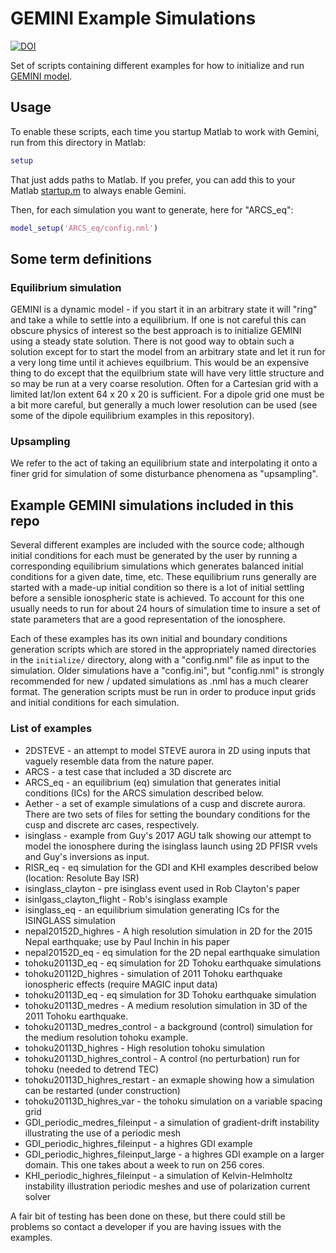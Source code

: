# GEMINI Example Simulations

[![DOI](https://zenodo.org/badge/180855327.svg)](https://zenodo.org/badge/latestdoi/180855327)

Set of scripts containing different examples for how to initialize and run
[GEMINI model](https://github.com/gemini3d/GEMINI).

## Usage

To enable these scripts, each time you startup Matlab to work with Gemini, run from this directory in Matlab:

```matlab
setup
```

That just adds paths to Matlab.
If you prefer, you can add this to your Matlab
[startup.m](https://www.mathworks.com/help/matlab/ref/startup.html)
to always enable Gemini.

Then, for each simulation you want to generate, here for "ARCS_eq":

```matlab
model_setup('ARCS_eq/config.nml')
```


## Some term definitions

### Equilibrium simulation

GEMINI is a dynamic model - if you start it in an arbitrary state it will "ring" and take a while to settle into a equilibrium.  If one is not careful this can obscure physics of interest so the best approach is to initialize GEMINI using a steady state solution.  There is not good way to obtain such a solution except for to start the model from an arbitrary state and let it run for a very long time until it achieves equilbrium.  This would be an expensive thing to do except that the equilbrium state will have very little structure and so may be run at a very coarse resolution.  Often for a Cartesian grid with a limited lat/lon extent 64 x 20 x 20 is sufficient.  For a dipole grid one must be a bit more careful, but generally a much lower resolution can be used (see some of the dipole equilibrium examples in this repository).  

### Upsampling

We refer to the act of taking an equilibrium state and interpolating it onto a finer grid for simulation of some disturbance phenomena as "upsampling".




## Example GEMINI simulations included in this repo

Several different examples are included with the source code; although initial conditions for each must be generated by the user by running a corresponding equilibrium simulations which generates balanced initial conditions for a given date, time, etc.
These equilibrium runs generally are started with a made-up initial condition so there is a lot of initial settling before a sensible ionospheric state is achieved.
To account for this one usually needs to run for about 24 hours of simulation time to insure a set of state parameters that are a good representation of the ionosphere.

Each of these examples has its own initial and boundary conditions generation scripts which are stored in the appropriately named directories in the `initialize/` directory, along with a "config.nml" file as input to the simulation.
Older simulations have a "config.ini", but "config.nml" is strongly recommended for new / updated simulations as .nml has a much clearer format.
The generation scripts must be run in order to produce input grids and initial conditions for each simulation.

### List of examples

* 2DSTEVE - an attempt to model STEVE aurora in 2D using inputs that vaguely resemble data from the nature paper.
* ARCS - a test case that included a 3D discrete arc
* ARCS_eq - an equilibrium (eq) simulation that generates initial conditions (ICs) for the ARCS simulation described below.
* Aether - a set of example simulations of a cusp and discrete aurora.  There are two sets of files for setting the boundary conditions for the cusp and discrete arc cases, respectively.
* isinglass - example from Guy's 2017 AGU talk showing our attempt to model the ionosphere during the isinglass launch using 2D PFISR vvels and Guy's inversions as input.
* RISR_eq - eq simulation for the GDI and KHI examples described below (location:  Resolute Bay ISR)
* isinglass_clayton - pre isinglass event used in Rob Clayton's paper
* isinlgass_clayton_flight - Rob's isinglass example
* isinglass_eq - an equilibrium simulation generating ICs for the ISINGLASS simulation
* nepal20152D_highres - A high resolution simulation in 2D for the 2015 Nepal earthquake; use by Paul Inchin in his paper
* nepal20152D_eq - eq simulation for the 2D nepal earthquake simulation
* tohoku20113D_eq - eq simulation for 2D Tohoku earthquake simulations
* tohoku20112D_highres - simulation of 2011 Tohoku earthquake ionospheric effects (require MAGIC input data)
* tohoku20113D_eq - eq simulation for 3D Tohoku earthquake simulation
* tohoku20113D_medres - A medium resolution simulation in 3D of the 2011 Tohoku earthquake.
* tohoku20113D_medres_control - a background (control) simulation for the medium resolution tohoku example.
* tohoku20113D_highres - High resolution tohoku simulation
* tohoku20113D_highres_control - A control (no perturbation) run for tohoku (needed to detrend TEC)
* tohoku20113D_highres_restart - an exmaple showing how a simulation can be restarted (under construction)
* tohoku20113D_highres_var - the tohoku simulation on a variable spacing grid
* GDI_periodic_medres_fileinput - a simulation of gradient-drift instability illustrating the use of a periodic mesh
* GDI_periodic_highres_fileinput - a highres GDI example
* GDI_periodic_highres_fileinput_large - a highres GDI example on a larger domain.  This one takes about a week to run on 256 cores.
* KHI_periodic_highres_fileinput - a simulation of Kelvin-Helmholtz instability illustration periodic meshes and use of polarization current solver

A fair bit of testing has been done on these, but there could still be problems so contact a developer if you are having issues with the examples.
